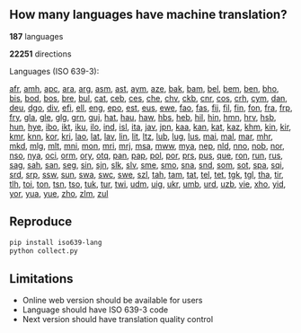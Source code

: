 ## How many languages have machine translation?
**187** languages

**22251** directions

Languages (ISO 639-3):

[afr](https://en.wikipedia.org/wiki/ISO_639:afr), [amh](https://en.wikipedia.org/wiki/ISO_639:amh), [apc](https://en.wikipedia.org/wiki/ISO_639:apc), [ara](https://en.wikipedia.org/wiki/ISO_639:ara), [arg](https://en.wikipedia.org/wiki/ISO_639:arg), [asm](https://en.wikipedia.org/wiki/ISO_639:asm), [ast](https://en.wikipedia.org/wiki/ISO_639:ast), [aym](https://en.wikipedia.org/wiki/ISO_639:aym), [aze](https://en.wikipedia.org/wiki/ISO_639:aze), [bak](https://en.wikipedia.org/wiki/ISO_639:bak), [bam](https://en.wikipedia.org/wiki/ISO_639:bam), [bel](https://en.wikipedia.org/wiki/ISO_639:bel), [bem](https://en.wikipedia.org/wiki/ISO_639:bem), [ben](https://en.wikipedia.org/wiki/ISO_639:ben), [bho](https://en.wikipedia.org/wiki/ISO_639:bho), [bis](https://en.wikipedia.org/wiki/ISO_639:bis), [bod](https://en.wikipedia.org/wiki/ISO_639:bod), [bos](https://en.wikipedia.org/wiki/ISO_639:bos), [bre](https://en.wikipedia.org/wiki/ISO_639:bre), [bul](https://en.wikipedia.org/wiki/ISO_639:bul), [cat](https://en.wikipedia.org/wiki/ISO_639:cat), [ceb](https://en.wikipedia.org/wiki/ISO_639:ceb), [ces](https://en.wikipedia.org/wiki/ISO_639:ces), [che](https://en.wikipedia.org/wiki/ISO_639:che), [chv](https://en.wikipedia.org/wiki/ISO_639:chv), [ckb](https://en.wikipedia.org/wiki/ISO_639:ckb), [cnr](https://en.wikipedia.org/wiki/ISO_639:cnr), [cos](https://en.wikipedia.org/wiki/ISO_639:cos), [crh](https://en.wikipedia.org/wiki/ISO_639:crh), [cym](https://en.wikipedia.org/wiki/ISO_639:cym), [dan](https://en.wikipedia.org/wiki/ISO_639:dan), [deu](https://en.wikipedia.org/wiki/ISO_639:deu), [dgo](https://en.wikipedia.org/wiki/ISO_639:dgo), [div](https://en.wikipedia.org/wiki/ISO_639:div), [efi](https://en.wikipedia.org/wiki/ISO_639:efi), [ell](https://en.wikipedia.org/wiki/ISO_639:ell), [eng](https://en.wikipedia.org/wiki/ISO_639:eng), [epo](https://en.wikipedia.org/wiki/ISO_639:epo), [est](https://en.wikipedia.org/wiki/ISO_639:est), [eus](https://en.wikipedia.org/wiki/ISO_639:eus), [ewe](https://en.wikipedia.org/wiki/ISO_639:ewe), [fao](https://en.wikipedia.org/wiki/ISO_639:fao), [fas](https://en.wikipedia.org/wiki/ISO_639:fas), [fij](https://en.wikipedia.org/wiki/ISO_639:fij), [fil](https://en.wikipedia.org/wiki/ISO_639:fil), [fin](https://en.wikipedia.org/wiki/ISO_639:fin), [fon](https://en.wikipedia.org/wiki/ISO_639:fon), [fra](https://en.wikipedia.org/wiki/ISO_639:fra), [frp](https://en.wikipedia.org/wiki/ISO_639:frp), [fry](https://en.wikipedia.org/wiki/ISO_639:fry), [gla](https://en.wikipedia.org/wiki/ISO_639:gla), [gle](https://en.wikipedia.org/wiki/ISO_639:gle), [glg](https://en.wikipedia.org/wiki/ISO_639:glg), [grn](https://en.wikipedia.org/wiki/ISO_639:grn), [guj](https://en.wikipedia.org/wiki/ISO_639:guj), [hat](https://en.wikipedia.org/wiki/ISO_639:hat), [hau](https://en.wikipedia.org/wiki/ISO_639:hau), [haw](https://en.wikipedia.org/wiki/ISO_639:haw), [hbs](https://en.wikipedia.org/wiki/ISO_639:hbs), [heb](https://en.wikipedia.org/wiki/ISO_639:heb), [hil](https://en.wikipedia.org/wiki/ISO_639:hil), [hin](https://en.wikipedia.org/wiki/ISO_639:hin), [hmn](https://en.wikipedia.org/wiki/ISO_639:hmn), [hrv](https://en.wikipedia.org/wiki/ISO_639:hrv), [hsb](https://en.wikipedia.org/wiki/ISO_639:hsb), [hun](https://en.wikipedia.org/wiki/ISO_639:hun), [hye](https://en.wikipedia.org/wiki/ISO_639:hye), [ibo](https://en.wikipedia.org/wiki/ISO_639:ibo), [ikt](https://en.wikipedia.org/wiki/ISO_639:ikt), [iku](https://en.wikipedia.org/wiki/ISO_639:iku), [ilo](https://en.wikipedia.org/wiki/ISO_639:ilo), [ind](https://en.wikipedia.org/wiki/ISO_639:ind), [isl](https://en.wikipedia.org/wiki/ISO_639:isl), [ita](https://en.wikipedia.org/wiki/ISO_639:ita), [jav](https://en.wikipedia.org/wiki/ISO_639:jav), [jpn](https://en.wikipedia.org/wiki/ISO_639:jpn), [kaa](https://en.wikipedia.org/wiki/ISO_639:kaa), [kan](https://en.wikipedia.org/wiki/ISO_639:kan), [kat](https://en.wikipedia.org/wiki/ISO_639:kat), [kaz](https://en.wikipedia.org/wiki/ISO_639:kaz), [khm](https://en.wikipedia.org/wiki/ISO_639:khm), [kin](https://en.wikipedia.org/wiki/ISO_639:kin), [kir](https://en.wikipedia.org/wiki/ISO_639:kir), [kmr](https://en.wikipedia.org/wiki/ISO_639:kmr), [knn](https://en.wikipedia.org/wiki/ISO_639:knn), [kor](https://en.wikipedia.org/wiki/ISO_639:kor), [kri](https://en.wikipedia.org/wiki/ISO_639:kri), [lao](https://en.wikipedia.org/wiki/ISO_639:lao), [lat](https://en.wikipedia.org/wiki/ISO_639:lat), [lav](https://en.wikipedia.org/wiki/ISO_639:lav), [lin](https://en.wikipedia.org/wiki/ISO_639:lin), [lit](https://en.wikipedia.org/wiki/ISO_639:lit), [ltz](https://en.wikipedia.org/wiki/ISO_639:ltz), [lub](https://en.wikipedia.org/wiki/ISO_639:lub), [lug](https://en.wikipedia.org/wiki/ISO_639:lug), [lus](https://en.wikipedia.org/wiki/ISO_639:lus), [mai](https://en.wikipedia.org/wiki/ISO_639:mai), [mal](https://en.wikipedia.org/wiki/ISO_639:mal), [mar](https://en.wikipedia.org/wiki/ISO_639:mar), [mhr](https://en.wikipedia.org/wiki/ISO_639:mhr), [mkd](https://en.wikipedia.org/wiki/ISO_639:mkd), [mlg](https://en.wikipedia.org/wiki/ISO_639:mlg), [mlt](https://en.wikipedia.org/wiki/ISO_639:mlt), [mni](https://en.wikipedia.org/wiki/ISO_639:mni), [mon](https://en.wikipedia.org/wiki/ISO_639:mon), [mri](https://en.wikipedia.org/wiki/ISO_639:mri), [mrj](https://en.wikipedia.org/wiki/ISO_639:mrj), [msa](https://en.wikipedia.org/wiki/ISO_639:msa), [mww](https://en.wikipedia.org/wiki/ISO_639:mww), [mya](https://en.wikipedia.org/wiki/ISO_639:mya), [nep](https://en.wikipedia.org/wiki/ISO_639:nep), [nld](https://en.wikipedia.org/wiki/ISO_639:nld), [nno](https://en.wikipedia.org/wiki/ISO_639:nno), [nob](https://en.wikipedia.org/wiki/ISO_639:nob), [nor](https://en.wikipedia.org/wiki/ISO_639:nor), [nso](https://en.wikipedia.org/wiki/ISO_639:nso), [nya](https://en.wikipedia.org/wiki/ISO_639:nya), [oci](https://en.wikipedia.org/wiki/ISO_639:oci), [orm](https://en.wikipedia.org/wiki/ISO_639:orm), [ory](https://en.wikipedia.org/wiki/ISO_639:ory), [otq](https://en.wikipedia.org/wiki/ISO_639:otq), [pan](https://en.wikipedia.org/wiki/ISO_639:pan), [pap](https://en.wikipedia.org/wiki/ISO_639:pap), [pol](https://en.wikipedia.org/wiki/ISO_639:pol), [por](https://en.wikipedia.org/wiki/ISO_639:por), [prs](https://en.wikipedia.org/wiki/ISO_639:prs), [pus](https://en.wikipedia.org/wiki/ISO_639:pus), [que](https://en.wikipedia.org/wiki/ISO_639:que), [ron](https://en.wikipedia.org/wiki/ISO_639:ron), [run](https://en.wikipedia.org/wiki/ISO_639:run), [rus](https://en.wikipedia.org/wiki/ISO_639:rus), [sag](https://en.wikipedia.org/wiki/ISO_639:sag), [sah](https://en.wikipedia.org/wiki/ISO_639:sah), [san](https://en.wikipedia.org/wiki/ISO_639:san), [seg](https://en.wikipedia.org/wiki/ISO_639:seg), [sin](https://en.wikipedia.org/wiki/ISO_639:sin), [sjn](https://en.wikipedia.org/wiki/ISO_639:sjn), [slk](https://en.wikipedia.org/wiki/ISO_639:slk), [slv](https://en.wikipedia.org/wiki/ISO_639:slv), [sme](https://en.wikipedia.org/wiki/ISO_639:sme), [smo](https://en.wikipedia.org/wiki/ISO_639:smo), [sna](https://en.wikipedia.org/wiki/ISO_639:sna), [snd](https://en.wikipedia.org/wiki/ISO_639:snd), [som](https://en.wikipedia.org/wiki/ISO_639:som), [sot](https://en.wikipedia.org/wiki/ISO_639:sot), [spa](https://en.wikipedia.org/wiki/ISO_639:spa), [sqi](https://en.wikipedia.org/wiki/ISO_639:sqi), [srd](https://en.wikipedia.org/wiki/ISO_639:srd), [srp](https://en.wikipedia.org/wiki/ISO_639:srp), [ssw](https://en.wikipedia.org/wiki/ISO_639:ssw), [sun](https://en.wikipedia.org/wiki/ISO_639:sun), [swa](https://en.wikipedia.org/wiki/ISO_639:swa), [swc](https://en.wikipedia.org/wiki/ISO_639:swc), [swe](https://en.wikipedia.org/wiki/ISO_639:swe), [szl](https://en.wikipedia.org/wiki/ISO_639:szl), [tah](https://en.wikipedia.org/wiki/ISO_639:tah), [tam](https://en.wikipedia.org/wiki/ISO_639:tam), [tat](https://en.wikipedia.org/wiki/ISO_639:tat), [tel](https://en.wikipedia.org/wiki/ISO_639:tel), [tet](https://en.wikipedia.org/wiki/ISO_639:tet), [tgk](https://en.wikipedia.org/wiki/ISO_639:tgk), [tgl](https://en.wikipedia.org/wiki/ISO_639:tgl), [tha](https://en.wikipedia.org/wiki/ISO_639:tha), [tir](https://en.wikipedia.org/wiki/ISO_639:tir), [tlh](https://en.wikipedia.org/wiki/ISO_639:tlh), [toi](https://en.wikipedia.org/wiki/ISO_639:toi), [ton](https://en.wikipedia.org/wiki/ISO_639:ton), [tsn](https://en.wikipedia.org/wiki/ISO_639:tsn), [tso](https://en.wikipedia.org/wiki/ISO_639:tso), [tuk](https://en.wikipedia.org/wiki/ISO_639:tuk), [tur](https://en.wikipedia.org/wiki/ISO_639:tur), [twi](https://en.wikipedia.org/wiki/ISO_639:twi), [udm](https://en.wikipedia.org/wiki/ISO_639:udm), [uig](https://en.wikipedia.org/wiki/ISO_639:uig), [ukr](https://en.wikipedia.org/wiki/ISO_639:ukr), [umb](https://en.wikipedia.org/wiki/ISO_639:umb), [urd](https://en.wikipedia.org/wiki/ISO_639:urd), [uzb](https://en.wikipedia.org/wiki/ISO_639:uzb), [vie](https://en.wikipedia.org/wiki/ISO_639:vie), [xho](https://en.wikipedia.org/wiki/ISO_639:xho), [yid](https://en.wikipedia.org/wiki/ISO_639:yid), [yor](https://en.wikipedia.org/wiki/ISO_639:yor), [yua](https://en.wikipedia.org/wiki/ISO_639:yua), [yue](https://en.wikipedia.org/wiki/ISO_639:yue), [zho](https://en.wikipedia.org/wiki/ISO_639:zho), [zlm](https://en.wikipedia.org/wiki/ISO_639:zlm), [zul](https://en.wikipedia.org/wiki/ISO_639:zul)

## Reproduce
```bash
pip install iso639-lang
python collect.py
```

## Limitations
- Online web version should be available for users
- Language should have ISO 639-3 code
- Next version should have translation quality control
